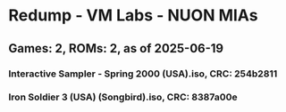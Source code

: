 # Redump - VM Labs - NUON MIAs
## Games: 2, ROMs: 2, as of 2025-06-19

### Interactive Sampler - Spring 2000 (USA).iso, CRC: 254b2811
### Iron Soldier 3 (USA) (Songbird).iso, CRC: 8387a00e
